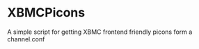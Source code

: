 XBMCPicons
==========

A simple script for getting XBMC frontend friendly picons form a channel.conf